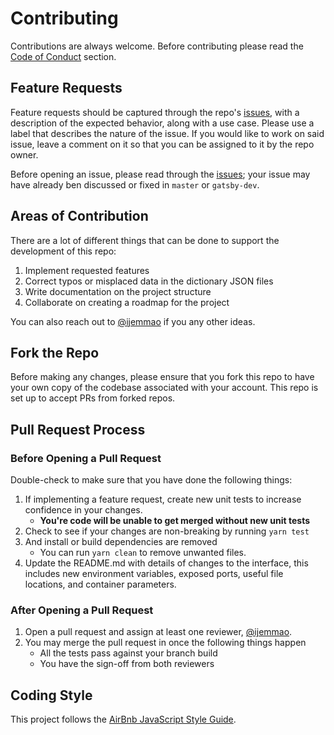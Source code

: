 # Contributing

Contributions are always welcome. Before contributing please read the [Code of Conduct](./CODE_OF_CONDUCT.md) section.

## Feature Requests

Feature requests should be captured through the repo's [issues](https://github.com/nkowaokwu/igbo_api/issues), with a description of the expected behavior, along with a use case. Please use a label that describes the nature of the issue. If you would like to work on said issue, leave a comment on it so that you can be assigned to it by the repo owner.

Before opening an issue, please read through the [issues](https://github.com/nkowaokwu/igbo_api/issues); your issue may have already ben discussed or fixed in `master` or `gatsby-dev`.

## Areas of Contribution

There are a lot of different things that can be done to support the development of this repo:

1. Implement requested features
2. Correct typos or misplaced data in the dictionary JSON files
3. Write documentation on the project structure
4. Collaborate on creating a roadmap for the project

You can also reach out to [@ijemmao](https://github.com/ijemmao) if you any other ideas.

## Fork the Repo

Before making any changes, please ensure that you fork this repo to have your own copy of the codebase associated with your account.
This repo is set up to accept PRs from forked repos.

## Pull Request Process

### Before Opening a Pull Request

Double-check to make sure that you have done the following things:

1. If implementing a feature request, create new unit tests to increase confidence in your changes.
    * **You're code will be unable to get merged without new unit tests**
2. Check to see if your changes are non-breaking by running `yarn test`
3. And install or build dependencies are removed
    * You can run `yarn clean` to remove unwanted files.
4. Update the README.md with details of changes to the interface, this includes new environment 
   variables, exposed ports, useful file locations, and container parameters.

### After Opening a Pull Request
1. Open a pull request and assign at least one reviewer, [@ijemmao](https://github.com/ijemmao).
2. You may merge the pull request in once the following things happen
    * All the tests pass against your branch build
    * You have the sign-off from both reviewers

## Coding Style

This project follows the [AirBnb JavaScript Style Guide](https://github.com/airbnb/javascript).
